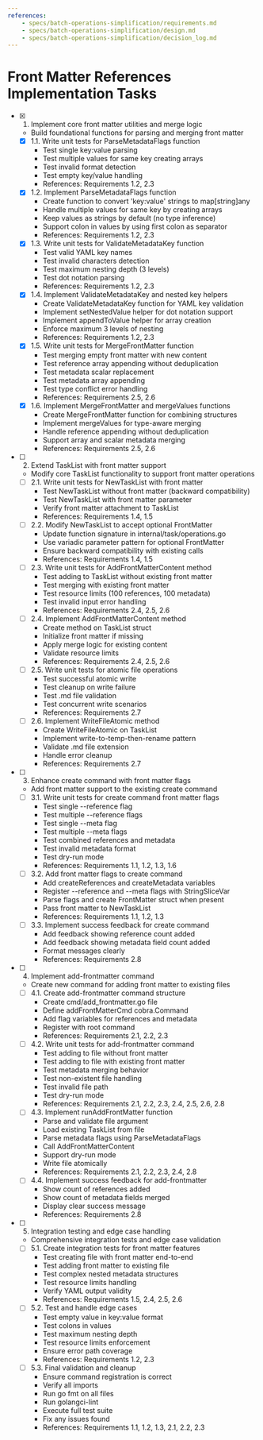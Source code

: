 ```yaml
---
references:
    - specs/batch-operations-simplification/requirements.md
    - specs/batch-operations-simplification/design.md
    - specs/batch-operations-simplification/decision_log.md
---
```

# Front Matter References Implementation Tasks

- [x] 1. Implement core front matter utilities and merge logic
  - Build foundational functions for parsing and merging front matter
  - [x] 1.1. Write unit tests for ParseMetadataFlags function
    - Test single key:value parsing
    - Test multiple values for same key creating arrays
    - Test invalid format detection
    - Test empty key/value handling
    - References: Requirements 1.2, 2.3
  - [x] 1.2. Implement ParseMetadataFlags function
    - Create function to convert 'key:value' strings to map[string]any
    - Handle multiple values for same key by creating arrays
    - Keep values as strings by default (no type inference)
    - Support colon in values by using first colon as separator
    - References: Requirements 1.2, 2.3
  - [x] 1.3. Write unit tests for ValidateMetadataKey function
    - Test valid YAML key names
    - Test invalid characters detection
    - Test maximum nesting depth (3 levels)
    - Test dot notation parsing
    - References: Requirements 1.2, 2.3
  - [x] 1.4. Implement ValidateMetadataKey and nested key helpers
    - Create ValidateMetadataKey function for YAML key validation
    - Implement setNestedValue helper for dot notation support
    - Implement appendToValue helper for array creation
    - Enforce maximum 3 levels of nesting
    - References: Requirements 1.2, 2.3
  - [x] 1.5. Write unit tests for MergeFrontMatter function
    - Test merging empty front matter with new content
    - Test reference array appending without deduplication
    - Test metadata scalar replacement
    - Test metadata array appending
    - Test type conflict error handling
    - References: Requirements 2.5, 2.6
  - [x] 1.6. Implement MergeFrontMatter and mergeValues functions
    - Create MergeFrontMatter function for combining structures
    - Implement mergeValues for type-aware merging
    - Handle reference appending without deduplication
    - Support array and scalar metadata merging
    - References: Requirements 2.5, 2.6
- [ ] 2. Extend TaskList with front matter support
  - Modify core TaskList functionality to support front matter operations
  - [ ] 2.1. Write unit tests for NewTaskList with front matter
    - Test NewTaskList without front matter (backward compatibility)
    - Test NewTaskList with front matter parameter
    - Verify front matter attachment to TaskList
    - References: Requirements 1.4, 1.5
  - [ ] 2.2. Modify NewTaskList to accept optional FrontMatter
    - Update function signature in internal/task/operations.go
    - Use variadic parameter pattern for optional FrontMatter
    - Ensure backward compatibility with existing calls
    - References: Requirements 1.4, 1.5
  - [ ] 2.3. Write unit tests for AddFrontMatterContent method
    - Test adding to TaskList without existing front matter
    - Test merging with existing front matter
    - Test resource limits (100 references, 100 metadata)
    - Test invalid input error handling
    - References: Requirements 2.4, 2.5, 2.6
  - [ ] 2.4. Implement AddFrontMatterContent method
    - Create method on TaskList struct
    - Initialize front matter if missing
    - Apply merge logic for existing content
    - Validate resource limits
    - References: Requirements 2.4, 2.5, 2.6
  - [ ] 2.5. Write unit tests for atomic file operations
    - Test successful atomic write
    - Test cleanup on write failure
    - Test .md file validation
    - Test concurrent write scenarios
    - References: Requirements 2.7
  - [ ] 2.6. Implement WriteFileAtomic method
    - Create WriteFileAtomic on TaskList
    - Implement write-to-temp-then-rename pattern
    - Validate .md file extension
    - Handle error cleanup
    - References: Requirements 2.7
- [ ] 3. Enhance create command with front matter flags
  - Add front matter support to the existing create command
  - [ ] 3.1. Write unit tests for create command front matter flags
    - Test single --reference flag
    - Test multiple --reference flags
    - Test single --meta flag
    - Test multiple --meta flags
    - Test combined references and metadata
    - Test invalid metadata format
    - Test dry-run mode
    - References: Requirements 1.1, 1.2, 1.3, 1.6
  - [ ] 3.2. Add front matter flags to create command
    - Add createReferences and createMetadata variables
    - Register --reference and --meta flags with StringSliceVar
    - Parse flags and create FrontMatter struct when present
    - Pass front matter to NewTaskList
    - References: Requirements 1.1, 1.2, 1.3
  - [ ] 3.3. Implement success feedback for create command
    - Add feedback showing reference count added
    - Add feedback showing metadata field count added
    - Format messages clearly
    - References: Requirements 2.8
- [ ] 4. Implement add-frontmatter command
  - Create new command for adding front matter to existing files
  - [ ] 4.1. Create add-frontmatter command structure
    - Create cmd/add_frontmatter.go file
    - Define addFrontMatterCmd cobra.Command
    - Add flag variables for references and metadata
    - Register with root command
    - References: Requirements 2.1, 2.2, 2.3
  - [ ] 4.2. Write unit tests for add-frontmatter command
    - Test adding to file without front matter
    - Test adding to file with existing front matter
    - Test metadata merging behavior
    - Test non-existent file handling
    - Test invalid file path
    - Test dry-run mode
    - References: Requirements 2.1, 2.2, 2.3, 2.4, 2.5, 2.6, 2.8
  - [ ] 4.3. Implement runAddFrontMatter function
    - Parse and validate file argument
    - Load existing TaskList from file
    - Parse metadata flags using ParseMetadataFlags
    - Call AddFrontMatterContent
    - Support dry-run mode
    - Write file atomically
    - References: Requirements 2.1, 2.2, 2.3, 2.4, 2.8
  - [ ] 4.4. Implement success feedback for add-frontmatter
    - Show count of references added
    - Show count of metadata fields merged
    - Display clear success message
    - References: Requirements 2.8
- [ ] 5. Integration testing and edge case handling
  - Comprehensive integration tests and edge case validation
  - [ ] 5.1. Create integration tests for front matter features
    - Test creating file with front matter end-to-end
    - Test adding front matter to existing file
    - Test complex nested metadata structures
    - Test resource limits handling
    - Verify YAML output validity
    - References: Requirements 1.5, 2.4, 2.5, 2.6
  - [ ] 5.2. Test and handle edge cases
    - Test empty value in key:value format
    - Test colons in values
    - Test maximum nesting depth
    - Test resource limits enforcement
    - Ensure error path coverage
    - References: Requirements 1.2, 2.3
  - [ ] 5.3. Final validation and cleanup
    - Ensure command registration is correct
    - Verify all imports
    - Run go fmt on all files
    - Run golangci-lint
    - Execute full test suite
    - Fix any issues found
    - References: Requirements 1.1, 1.2, 1.3, 2.1, 2.2, 2.3
